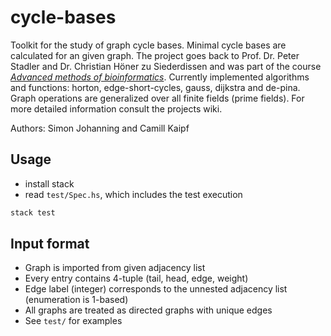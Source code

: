 # cycle-bases
Toolkit for the study of graph cycle bases.
Minimal cycle bases are calculated for an given graph.
The project goes back to Prof. Dr. Peter Stadler and Dr. Christian Höner zu Siederdissen and was part of the course [*Advanced methods of bioinformatics*](https://www.bioinf.uni-leipzig.de/teaching/currentClasses/class233.html).
Currently implemented algorithms and functions: horton, edge-short-cycles, gauss, dijkstra and de-pina.
Graph operations are generalized over all finite fields (prime fields).
For more detailed information consult the projects wiki.

Authors: Simon Johanning and Camill Kaipf

## Usage

+ install stack 
+ read `test/Spec.hs`, which includes the test execution

```bash
stack test
```

## Input format
- Graph is imported from given adjacency list
- Every entry contains 4-tuple (tail, head, edge, weight) 
- Edge label (integer) corresponds to the unnested adjacency list (enumeration is 1-based)
- All graphs are treated as directed graphs with unique edges
- See `test/` for examples
